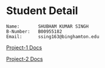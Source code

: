 # Student Detail
```
Name:		SHUBHAM KUMAR SINGH
B-Number:	B00955182
Email:		ssing163@binghamton.edu
```

[Project-1 Docs](./prj1-sol/README.md)

[Project-2 Docs](./prj2-sol/README.md)